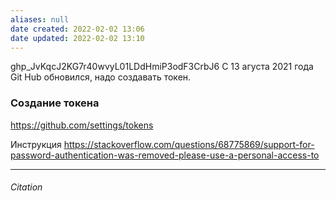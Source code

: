 ```yaml
---
aliases: null
date created: 2022-02-02 13:06
date updated: 2022-02-02 13:10
---
```

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
С 13 агуста 2021 года Git Hub обновился, надо создавать токен.

### Создание токена

<https://github.com/settings/tokens>

Инструкция <https://stackoverflow.com/questions/68775869/support-for-password-authentication-was-removed-please-use-a-personal-access-to>

---

###### Citation
